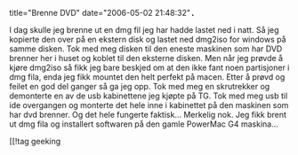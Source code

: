 title="Brenne DVD"
date="2006-05-02 21:48:32"
<a href="http://www.flickr.com/photos/sakarias/139188969/" title="photo sharing"><img src="http://static.flickr.com/48/139188969_ce94649222_m.jpg" alt="" style="border: solid 1px #000000;"  /></a>

I dag skulle jeg brenne ut en dmg fil jeg har hadde lastet ned i natt. Så jeg kopierte den over på en ekstern disk og lastet ned dmg2iso for windows på samme disken. Tok med meg disken til den eneste maskinen som har DVD brenner her i huset og koblet til den eksterne disken. Men når jeg prøvde å kjøre dmg2iso så fikk jeg bare beskjed om at den ikke fant noen partisjoner i dmg fila, enda jeg fikk mountet den helt perfekt på macen. Etter å prøvd og feilet en god del ganger så ga jeg opp. Tok med meg en skrutrekker og demonterte en av de usb kabinettene jeg kjøpte på TG. Tok med meg usb til ide overgangen og monterte det hele inne i kabinettet på den maskinen som har dvd brenner. Og det hele fungerte faktisk... Merkelig nok. Jeg fikk brent ut dmg fila og installert softwaren på den gamle PowerMac G4 maskina...
<br clear="all"  />

[[!tag  geeking
